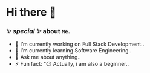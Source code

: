 # Hi there 👋
### ✨ _special_ ✨ about `Me`.
- 🔭 I’m currently working on Full Stack Development..
- 🌱 I’m currently learning Software Engineering..
- 💬 Ask me about anything..
- ⚡ Fun fact: "😉 Actually, i am also a beginner..

